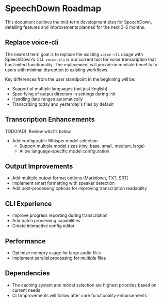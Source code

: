 # SpeechDown Roadmap

This document outlines the mid-term development plan for SpeechDown, detailing features and improvements planned for the next 3-6 months.

## Replace voice-cli

The nearest term goal is to replace the existing `voice-cli` usage with SpeechDown's CLI.
`voice-cli` is our current tool for voice transcription that has limited functionality.
The replacement will provide immediate benefits to users with minimal disruption to existing workflows.

Key differences from the user standpoint in the beginning will be:

- Support of multiple languages (not just English)
- Specifying of output directory in settings during init
- Handling date ranges automatically
- Transcribing today and yesterday's files by default

## Transcription Enhancements

TODO(AD): Review what's below

- Add configurable Whisper model selection
  - Support multiple model sizes (tiny, base, small, medium, large)
  - Allow language-specific model configuration

## Output Improvements

- Add multiple output format options (Markdown, TXT, SRT)
- Implement smart formatting with speaker detection
- Add post-processing options for improving transcription readability

## CLI Experience

- Improve progress reporting during transcription
- Add batch processing capabilities
- Create interactive config editor

## Performance

- Optimize memory usage for large audio files
- Implement parallel processing for multiple files

## Dependencies

- The caching system and model selection are highest priorities based on current needs
- CLI improvements will follow after core functionality enhancements

